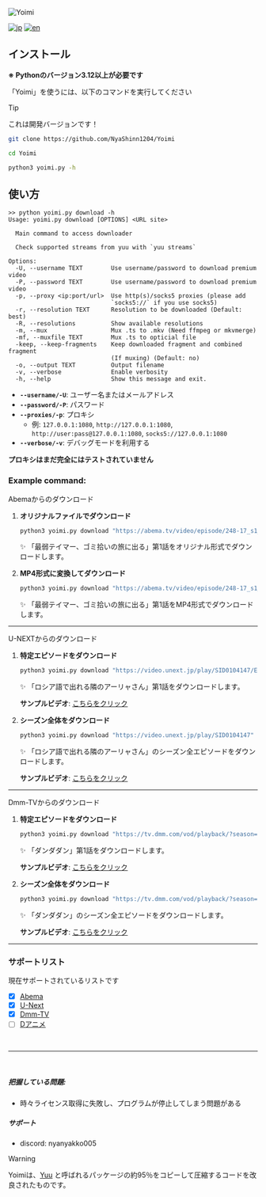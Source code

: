 ![Yoimi](https://socialify.git.ci/NyaShinn1204/Yoimi/image?description=1&descriptionEditable=%E8%A4%87%E6%95%B0%E3%81%AE%E3%82%B5%E3%82%A4%E3%83%88%E3%81%AE%E5%8B%95%E7%94%BB%E3%83%80%E3%82%A6%E3%83%B3%E3%83%AD%E3%83%BC%E3%83%80%E3%83%BC%0AA%20Simple%20Encrypt%20Content%20Downloader&font=Raleway&language=1&logo=https%3A%2F%2Ffiles.catbox.moe%2Fue535j.png&name=1&pattern=Solid&theme=Light)

[![jp](https://img.shields.io/badge/README-jp-red.svg)](README.md)
[![en](https://img.shields.io/badge/README-en-red.svg)](README.en-us.md)

## インストール

**※ Pythonのバージョン3.12以上が必要です**

「Yoimi」を使うには、以下のコマンドを実行してください

> [!TIP]
> これは開発バージョンです！

```bash
git clone https://github.com/NyaShinn1204/Yoimi

cd Yoimi

python3 yoimi.py -h
```

## 使い方
```
>> python yoimi.py download -h
Usage: yoimi.py download [OPTIONS] <URL site>

  Main command to access downloader

  Check supported streams from yuu with `yuu streams`

Options:
  -U, --username TEXT        Use username/password to download premium video
  -P, --password TEXT        Use username/password to download premium video
  -p, --proxy <ip:port/url>  Use http(s)/socks5 proxies (please add
                             `socks5://` if you use socks5)
  -r, --resolution TEXT      Resolution to be downloaded (Default: best)
  -R, --resolutions          Show available resolutions
  -m, --mux                  Mux .ts to .mkv (Need ffmpeg or mkvmerge)
  -mf, --muxfile TEXT        Mux .ts to opticial file
  -keep, --keep-fragments    Keep downloaded fragment and combined fragment
                             (If muxing) (Default: no)
  -o, --output TEXT          Output filename
  -v, --verbose              Enable verbosity
  -h, --help                 Show this message and exit.
```

- **`--username/-U`**: ユーザー名またはメールアドレス
- **`--password/-P`**: パスワード
- **`--proxies/-p`**: プロキシ
    - 例: `127.0.0.1:1080`, `http://127.0.0.1:1080`, `http://user:pass@127.0.0.1:1080`, `socks5://127.0.0.1:1080`
- **`--verbose/-v`**: デバッグモードを利用する

**プロキシはまだ完全にはテストされていません**

### Example command: 
Abemaからのダウンロード
1. **オリジナルファイルでダウンロード**  
   ```bash
   python3 yoimi.py download "https://abema.tv/video/episode/248-17_s1_p1"
   ```
   ✨ 「最弱テイマー、ゴミ拾いの旅に出る」第1話をオリジナル形式でダウンロードします。

2. **MP4形式に変換してダウンロード**  
   ```bash
   python3 yoimi.py download "https://abema.tv/video/episode/248-17_s1_p1" --mux
   ```
   ✨ 「最弱テイマー、ゴミ拾いの旅に出る」第1話をMP4形式でダウンロードします。

- - -

U-NEXTからのダウンロード
1. **特定エピソードをダウンロード**  
   ```bash
   python3 yoimi.py download "https://video.unext.jp/play/SID0104147/ED00570917" --username あなたのメールアドレス --password あなたのパスワード
   ```
   ✨ 「ロシア語で出れる隣のアーリャさん」第1話をダウンロードします。

   **サンプルビデオ**: [こちらをクリック](https://github.com/user-attachments/assets/c98fe42c-ab27-498d-b2e5-b0ba897e2d81)

2. **シーズン全体をダウンロード**  
   ```bash
   python3 yoimi.py download "https://video.unext.jp/play/SID0104147" --username あなたのメールアドレス --password あなたのパスワード
   ```
   ✨ 「ロシア語で出れる隣のアーリャさん」のシーズン全エピソードをダウンロードします。

   **サンプルビデオ**: [こちらをクリック](https://youtu.be/09vmBKzQMQE)

- - -

Dmm-TVからのダウンロード
1. **特定エピソードをダウンロード**  
   ```bash
   python3 yoimi.py download "https://tv.dmm.com/vod/playback/?season=i4ub9mtfsaqk6zyvgw7wz17yb&content=4sqn17vutgo79wc8jugmupy3f" --username あなたのメールアドレス --password あなたのパスワード
   ```
   ✨ 「ダンダダン」第1話をダウンロードします。

   **サンプルビデオ**: [こちらをクリック](https://youtu.be/rOpmUqHd5MM)

2. **シーズン全体をダウンロード**  
   ```bash
   python3 yoimi.py download "https://tv.dmm.com/vod/playback/?season=i4ub9mtfsaqk6zyvgw7wz17yb" --username あなたのメールアドレス --password あなたのパスワード
   ```
   ✨ 「ダンダダン」のシーズン全エピソードをダウンロードします。

   **サンプルビデオ**: [こちらをクリック](https://youtu.be/hVpCYZ2bV88)

- - -

### サポートリスト

現在サポートされているリストです

- [x] [Abema](https://abema.tv)
- [x] [U-Next](https://video.unext.jp)
- [x] [Dmm-TV](https://tv.dmm.com/vod)
- [ ] [Dアニメ](https://animestore.docomo.ne.jp/animestore/tp/)

&nbsp;
- - -
&nbsp;  

##### 把握している問題:
 * 時々ライセンス取得に失敗し、プログラムが停止してしまう問題がある

##### サポート
- discord: nyanyakko005

> [!WARNING]
> Yoimiは、[Yuu](https://github.com/noaione/yuu) と呼ばれるパッケージの約95％をコピーして圧縮するコードを改良されたものです。
